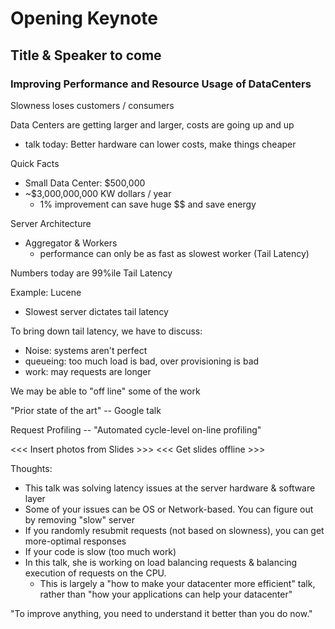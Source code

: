 # Opening Keynote
## Title & Speaker to come

### Improving Performance and Resource Usage of DataCenters

Slowness loses customers / consumers

Data Centers are getting larger and larger, costs are going up and up
- talk today: Better hardware can lower costs, make things cheaper

Quick Facts
- Small Data Center: $500,000
- ~$3,000,000,000 KW dollars / year
  - 1% improvement can save huge $$ and save energy

Server Architecture
- Aggregator & Workers
  - performance can only be as fast as slowest worker (Tail Latency)

Numbers today are 99%ile Tail Latency

Example: Lucene
- Slowest server dictates tail latency

To bring down tail latency, we have to discuss:
- Noise: systems aren't perfect
- queueing: too much load is bad, over provisioning is bad
- work: may requests are longer

We may be able to "off line" some of the work

"Prior state of the art" -- Google talk

Request Profiling -- "Automated cycle-level on-line profiling"

<<< Insert photos from Slides >>>
<<< Get slides offline >>>

Thoughts:
- This talk was solving latency issues at the server hardware & software layer
- Some of your issues can be OS or Network-based. You can figure out by removing "slow" server
- If you randomly resubmit requests (not based on slowness), you can get more-optimal responses
- If your code is slow (too much work)
- In this talk, she is working on load balancing requests & balancing execution of requests on the CPU.
  - This is largely a "how to make your datacenter more efficient" talk, rather than "how your applications can help your datacenter" 

"To improve anything, you need to understand it better than you do now."


